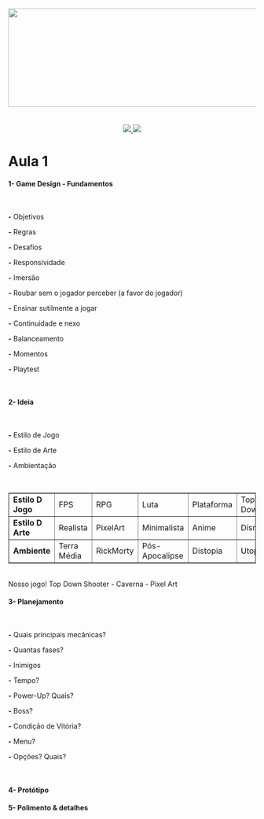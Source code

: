 <h3 align="center">
    <a href="https://www.youtube.com/channel/UC-dimYqLo0K9Cm9dCQL4EQw" target="_blank">
        <img height="200px" width="1000px" src="https://i.imgur.com/Hjv9nzC.png">
    </a>
    <br><br>
</h3>
<p align="center">
  <a href="http://triboindie.com.br" target="_blank">
    <img src="https://img.shields.io/badge/Made--by-TriboIndie-red">
  </a>
  <a>
  <img src="https://img.shields.io/github/license/WillianSz/TriboIndie-GameDev">
</p>
  
# Aula 1
<h4> 1<b>-</b> Game Design - Fundamentos </h4>
<br>
<p>  <b>-</b> Objetivos </p>
<p>  <b>-</b> Regras </p>
<p>  <b>-</b> Desafios </p>
<p>  <b>-</b> Responsividade </p>
<p>  <b>-</b> Imersão </p>
<p>  <b>-</b> Roubar sem o jogador perceber (a favor do jogador) </p>
<p>  <b>-</b> Ensinar sutilmente a jogar </p>
<p>  <b>-</b> Continuidade e nexo </p>
<p>  <b>-</b> Balanceamento </p>
<p>  <b>-</b> Momentos </p>
<p>  <b>-</b> Playtest </p>
<br>

<h4> 2<b>-</b> Ideia </h4>
<br>
<p>  <b>-</b> Estilo de Jogo </p>
<p>  <b>-</b> Estilo de Arte </p>
<p>  <b>-</b> Ambientação </p>
<br>
<table border="1">
<tr>
    <td><b>Estilo D Jogo</b></td>
<td>FPS</td>
<td>RPG</td>
<td>Luta</td>
<td>Plataforma</td>
<td>Top Down</td>
</tr>
<tr>
    <td><b>Estilo D Arte</b></td>
<td>Realista</td>
<td>PixelArt</td>
<td>Minimalista</td>
<td>Anime</td>
<td>Disney</td>
<td>Pizza</td>
<td>Computadores</td>
</tr>
</tr>
<tr>
    <td><b>Ambiente</b></td>
<td>Terra Média</td>
<td>RickMorty</td>
<td>Pós-Apocalipse</td>
<td>Distopia</td>
<td>Utopia</td>
<td>Mitologia Grega</td>
<td>Mitologia Nórdica</td>
</tr>
</table>
<br>
 Nosso jogo!
Top Down  Shooter
- Caverna
- Pixel Art
<br>
<h4> 3<b>-</b> Planejamento </h4>
<br>
<p>  <b>-</b> Quais principais mecânicas? </p>
<p>  <b>-</b> Quantas fases? </p>
<p>  <b>-</b> Inimigos </p>
<p>  <b>-</b> Tempo? </p>
<p>  <b>-</b> Power-Up? Quais? </p>
<p>  <b>-</b> Boss? </p>
<p>  <b>-</b> Condição de Vitória? </p>
<p>  <b>-</b> Menu? </p>
<p>  <b>-</b> Opções? Quais? </p>
<br>
<h4> 4<b>-</b> Protótipo </h4>

<h4> 5<b>-</b> Polimento & detalhes </h4>
<br>
